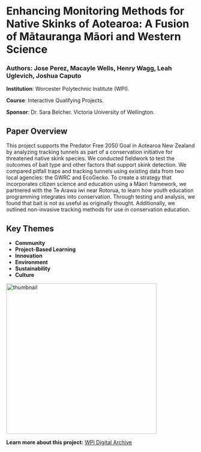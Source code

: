 # Enhancing Monitoring Methods for Native Skinks of Aotearoa: A Fusion of Mātauranga Māori and Western Science

### Authors: Jose Perez, Macayle Wells, Henry Wagg, Leah Uglevich, Joshua Caputo

**Institution**: Worcester Polytechnic Institute (WPI). 

**Course**: Interactive Qualifying Projects.

**Sponsor**: Dr. Sara Belcher. Victoria University of Wellington.

## Paper Overview

This project supports the Predator Free 2050 Goal in Aotearoa New Zealand by analyzing tracking tunnels as part of a conservation initiative for threatened native skink species. We conducted fieldwork to test the outcomes of bait type and other factors that support skink detection. We compared pitfall traps and tracking tunnels using existing data from two local agencies: the GWRC and EcoGecko. To create a strategy that incorporates citizen science and education using a Māori framework, we partnered with the Te Arawa iwi near Rotorua, to learn how youth education programming integrates into conservation. Through testing and analysis, we found that bait is not as useful as originally thought. Additionally, we outlined non-invasive tracking methods for use in conservation education.

## Key Themes
- **Community**
- **Project-Based Learning**
- **Innovation** 
- **Environment** 
- **Sustainability**
- **Culture**

<p align="left">
  <img src="https://github.com/user-attachments/assets/00007492-3095-4352-b4f9-0e48c44d7baa" alt="thumbnail" width="400"/>
</p>

**Learn more about this project:** [WPI Digital Archive](https://digital.wpi.edu/concern/student_works/1n79h8707?locale=en)
